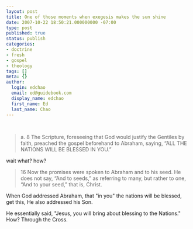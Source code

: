 ```yaml
---
layout: post
title: One of those moments when exegesis makes the sun shine
date: 2007-10-22 18:50:21.000000000 -07:00
type: post
published: true
status: publish
categories:
- doctrine
- fresh
- gospel
- theology
tags: []
meta: {}
author:
  login: edchao
  email: ed@guidebook.com
  display_name: edchao
  first_name: Ed
  last_name: Chao
---
```

<br />
<blockquote><p>a. 8 The Scripture, foreseeing that God would justify the Gentiles by faith, preached the gospel beforehand to Abraham, saying, “ALL THE NATIONS WILL BE BLESSED IN YOU.”</p></blockquote>
<p>wait what? how?</p>
<blockquote><p>16 Now the promises were spoken to Abraham and to his seed. He does not say, “And to seeds,” as referring to many, but rather to one, “And to your seed,” that is, Christ.</p></blockquote>
<p>When God addressed Abraham, that "in you" the nations will be blessed, get this, He also addressed his Son.</p>
<p>He essentially said, "Jesus, you will bring about blessing to the Nations." How? Through the Cross.</p>
